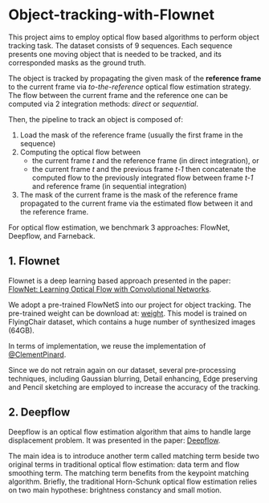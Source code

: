 # Object-tracking-with-Flownet

This project aims to employ optical flow based algorithms to perform object tracking task. The dataset consists of 9 sequences. Each sequence presents one moving object that is needed to be tracked, and its corresponded masks as the ground truth. 

The object is tracked by propagating the given mask of the **reference frame** to the current frame via *to-the-reference* optical flow estimation strategy. 
The flow between the current frame and the reference one can be computed via 2 integration methods: *direct* or *sequential*.

Then, the pipeline to track an object is composed of: 

1. Load the mask of the reference frame (usually the first frame in the sequence)
2. Computing the optical flow between
    - the current frame *t* and the reference frame (in direct integration), or 
    - the current frame *t* and the previous frame *t-1* then concatenate the computed flow to the previously integrated flow between frame *t-1* and reference frame (in sequential integration)
3. The mask of the current frame is the mask of the reference frame propagated to the current frame via the estimated flow between it and the reference frame.

For optical flow estimation, we benchmark 3 approaches: FlowNet, Deepflow, and Farneback.

## 1. Flownet

Flownet is a deep learning based approach presented in the paper: [FlowNet: Learning Optical Flow with Convolutional Networks](https://lmb.informatik.uni-freiburg.de/Publications/2015/DFIB15/).

We adopt a pre-trained FlowNetS into our project for object tracking. The pre-trained weight can be download at: [weight](https://drive.google.com/drive/folders/16eo3p9dO_vmssxRoZCmWkTpNjKRzJzn5). This model is trained on FlyingChair dataset, which contains a huge number of synthesized images (64GB). 

In terms of implementation, we reuse the implementation of [@ClementPinard](https://github.com/ClementPinard/FlowNetPytorch).

Since we do not retrain again on our dataset, several pre-processing techniques, including Gaussian blurring, Detail enhancing, Edge preserving and Pencil sketching are employed to increase the accuracy of the tracking.

## 2. Deepflow

Deepflow is an optical flow estimation algorithm that aims to handle large displacement problem. It was presented in the paper: [Deepflow](https://hal.inria.fr/hal-00873592/document).

The main idea is to introduce another term called matching term beside two original terms in traditional optical flow estimation: data term and flow smoothing term.
The matching term benefits from the keypoint matching algorithm. Briefly, the traditional Horn-Schunk optical flow estimation relies on two main hypothese: brightness constancy and small motion.



